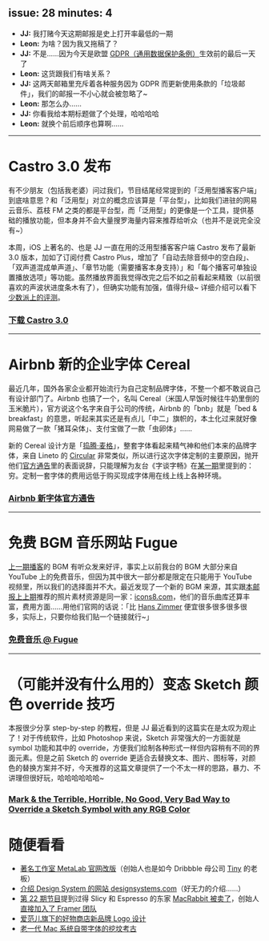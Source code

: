issue: 28
minutes: 4
---

- **JJ:** 我打赌今天这期邮报是史上打开率最低的一期
- **Leon:** 为啥？因为我又拖稿了？
- **JJ:** 不是……因为今天是欧盟 [GDPR（通用数据保护条例）](https://www.zhihu.com/question/278538269)生效前的最后一天了
- **Leon:** 这货跟我们有啥关系？
- **JJ:** 这两天邮箱里充斥着各种服务因为 GDPR 而更新使用条款的「垃圾邮件」，我们的邮报一不小心就会被忽略了~
- **Leon:** 那怎么办……
- **JJ:** 你看我给本期标题做了个处理，哈哈哈哈
- **Leon:** 就换个前后顺序也算啊……

---

# Castro 3.0 发布
有不少朋友（包括我老婆）问过我们，节目结尾经常提到的「泛用型播客客户端」到底啥意思？和「泛用型」对立的概念应该算是「平台型」，比如我们进驻的网易云音乐、荔枝 FM 之类的都是平台型，而「泛用型」的更像是一个工具，提供基础的播放功能，但本身并不会大量搜罗海量内容来推荐给听众（也并不是说完全没有~）

本周，iOS 上著名的、也是 JJ 一直在用的泛用型播客客户端 Castro 发布了最新 3.0 版本，加如了订阅付费 Castro Plus，增加了「自动去除音频中的空白段」、「双声道混成单声道」、「章节功能（需要播客本身支持）」和「每个播客可单独设置播放选项」等功能。虽然播放界面我觉得改完之后不如之前看起来精致（以前很喜欢的声波状进度条木有了），但确实功能有加强，值得升级~ 详细介绍可以看下[少数派上的评测](https://sspai.com/post/44646)。

### [下载 Castro 3.0](https://itunes.apple.com/cn/app/castro-podcasts/id1080840241?mt=8&at=1010lqta)

---

# Airbnb 新的企业字体 Cereal
最近几年，国外各家企业都开始流行为自己定制品牌字体，不整一个都不敢说自己有设计部门了。Airbnb 也搞了一个，名叫 Cereal（米国人早饭时候往牛奶里倒的玉米脆片），官方说这个名字来自于公司的传统，Airbnb 的「bnb」就是「bed & breakfast」的意思，听起来其实还是有点儿「中二」旗帜的，本土化过来就好像网易做了一款「猪耳朵体」、支付宝做了一款「虫卵体」……

新的 Cereal 设计方是「[捣腾·麦格](https://www.daltonmaag.com/)」，整套字体看起来精气神和他们本来的品牌字体，来自 Lineto 的 [Circular](https://lineto.com/The+Fonts/Font+Categories/Text+Fonts/Circular/) 非常类似，所以进行这次字体定制的主要原因，抛开他们[官方通告](https://airbnb.design/introducing-airbnb-cereal/)里的表面说辞，只能理解为友台《字谈字畅》在[某一期](https://thetype.com/2018/04/14625/)里提到的：穷。定制一套字体的费用远低于购买现成字体用在线上线上各种环境。
### [Airbnb 新字体官方通告](https://airbnb.design/introducing-airbnb-cereal/)

---

# 免费 BGM 音乐网站 Fugue
[上一期播客](https://anyway.fm/180-degree-junyu/#title)的 BGM 有听众发来好评，事实上以前我台的 BGM 大部分来自 YouTube 上的免费音乐，但因为其中很大一部分都是限定在只能用于 YouTube 视频里，所以我们的选择面并不大。最近发现了一个新的 BGM 来源，其实跟[本邮报上上期](https://github.com/Anyway-Design/Anyway.Post/blob/master/Posts/Markdown/%2326.md#%E9%9A%8F%E4%BE%BF%E7%9C%8B%E7%9C%8B)推荐的照片素材资源是同一家：[icons8.com](https://icons8.com/)，他们的音乐曲库还算丰富，费用方面……用他们官网的话说：「比 [Hans Zimmer](https://baike.baidu.com/item/%E6%B1%89%E6%96%AF%C2%B7%E5%AD%A3%E9%BB%98/5691217?fr=aladdin) 便宜很多很多很多很多，实际上，只要你给我们贴一个链接就行~」
### [免费音乐 @ Fugue](https://icons8.com/music/)

---

# （可能并没有什么用的）变态 Sketch 颜色 override 技巧
本报很少分享 step-by-step 的教程，但是 JJ 最近看到的这篇实在是太叹为观止了！对于传统软件，比如 Photoshop 来说，Sketch 非常强大的一方面就是 symbol 功能和其中的 override，方便我们绘制各种形式一样但内容稍有不同的界面元素。但是之前 Sketch 的 override 更适合去替换文本、图片、图标等，对颜色的替换方案并不好，今天推荐的这篇文章提供了一个不太一样的思路，暴力、不讲理但很好玩，哈哈哈哈哈哈~
### [Mark & the Terrible, Horrible, No Good, Very Bad Way to Override a Sketch Symbol with any RGB Color](https://medium.com/sketch-app-sources/mark-and-the-terrible-horrible-no-good-very-bad-way-to-override-a-sketch-symbol-with-any-rgb-34e70da54bd5)

# 随便看看
* [著名工作室 MetaLab 官网改版](https://metalab.co/)（创始人也是如今 Dribbble 母公司 [Tiny](http://tiny.website/) 的老板）
* [介绍 Design System 的网站 designsystems.com](https://www.designsystems.com/)（好无力的介绍……）
* [第 22 期节目](https://anyway.fm/anyway-review-1/#title)提到过得 Slicy 和 Espresso 的东家 [MacRabbit 被卖了](https://medium.com/@janvanwtf/fifteen-crazy-years-a-toast-to-life-f09b08d2da72)，创始人[直接加入了 Framer 团队](https://blog.framer.com/maker-of-espresso-joins-framer-1c8cdf6933d5)
* [爱范儿旗下的好物商店新品牌 Logo 设计](https://mp.weixin.qq.com/s/g84_0sHL__ks5uJOBCPKNQ)
* [老一代 Mac 系统自带字体的挖坟考古](https://medium.com/@bzotto/hidden-sheep-and-mac-typography-archaeology-efce770da76c)


